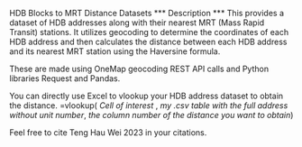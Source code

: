HDB Blocks to MRT Distance Datasets
*** Description ***
This provides a dataset of HDB addresses along with their nearest MRT (Mass Rapid Transit) stations. 
It utilizes geocoding to determine the coordinates of each HDB address and 
then calculates the distance between each HDB address and its nearest MRT station 
using the Haversine formula.

These are made using OneMap geocoding REST API calls and Python libraries Request and Pandas.

You can directly use Excel to vlookup your HDB address dataset to obtain the distance. =vlookup( *Cell of interest* , *my .csv table with the full address without unit number*, *the column number of the distance you want to obtain*) 

Feel free to cite Teng Hau Wei 2023 in your citations. 
